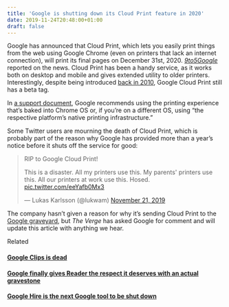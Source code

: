 ```yaml
---
title: 'Google is shutting down its Cloud Print feature in 2020'
date: 2019-11-24T20:48:00+01:00
draft: false
---
```


  

Google has announced that Cloud Print, which lets you easily print things from the web using Google Chrome (even on printers that lack an internet connection), will print its final pages on December 31st, 2020. [_9to5Google_](https://9to5google.com/2019/11/21/google-cloud-print-dead-2020/)  reported on the news. Cloud Print has been a handy service, as it works both on desktop and mobile and gives extended utility to older printers. Interestingly, despite being introduced [back in 2010](https://www.popsci.com/gadgets/article/2010-04/google-cloud-print-allow-printing-any-device-any-printer-anywhere/), Google Cloud Print still has a beta tag.

  

In [a support document](https://support.google.com/chrome/a/answer/9633006), Google recommends using the printing experience that’s baked into Chrome OS or, if you’re on a different OS, using “the respective platform’s native printing infrastructure.”

  

Some Twitter users are mourning the death of Cloud Print, which is probably part of the reason why Google has provided more than a year’s notice before it shuts off the service for good:

  

  

>   
> 
> RIP to Google Cloud Print!  
>   
> This is a disaster. All my printers use this. My parents' printers use this. All our printers at work use this. Hosed. [pic.twitter.com/eeYafb0Mx3](https://t.co/eeYafb0Mx3)
> 
> — Lukas Karlsson (@lukwam) [November 21, 2019](https://twitter.com/lukwam/status/1197607315840495616?ref_src=twsrc%5Etfw)  

  
  

  

The company hasn’t given a reason for why it’s sending Cloud Print to the [Google graveyard](https://www.theverge.com/tldr/2019/10/4/20899198/google-reader-gravestone-crypt-rip-picasa-buzz-wave-orkut), but _The Verge_ has asked Google for comment and will update this article with anything we hear.

  

  

  
Related  

  
  
  

#### [Google Clips is dead](https://www.theverge.com/2019/10/16/20917386/google-clips-dead-discontinued-rip-camera-ai)

  
  

#### [Google finally gives Reader the respect it deserves with an actual gravestone](https://www.theverge.com/tldr/2019/10/4/20899198/google-reader-gravestone-crypt-rip-picasa-buzz-wave-orkut)

  
  

#### [Google Hire is the next Google tool to be shut down](https://www.theverge.com/2019/8/28/20837004/google-hire-next-tool-shut-down-service-jobs-hiring-recruiting-inbox-allo)